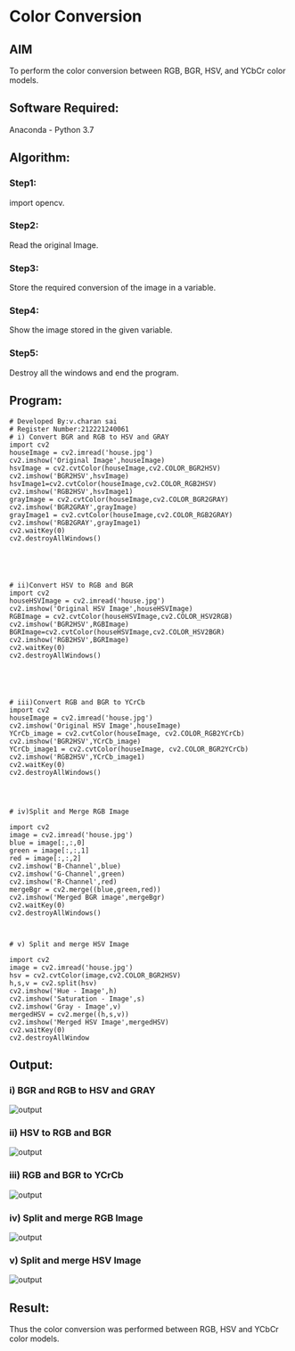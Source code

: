 # Color Conversion
## AIM
To perform the color conversion between RGB, BGR, HSV, and YCbCr color models.

## Software Required:
Anaconda - Python 3.7
## Algorithm:
### Step1:
import opencv.

### Step2:
Read the original Image.

### Step3:
Store the required conversion of the image in a variable.

### Step4:
Show the image stored in the given variable.

### Step5:
Destroy all the windows and end the program.

## Program:
```
# Developed By:v.charan sai
# Register Number:212221240061
# i) Convert BGR and RGB to HSV and GRAY
import cv2
houseImage = cv2.imread('house.jpg')
cv2.imshow('Original Image',houseImage)
hsvImage = cv2.cvtColor(houseImage,cv2.COLOR_BGR2HSV)
cv2.imshow('BGR2HSV',hsvImage)
hsvImage1=cv2.cvtColor(houseImage,cv2.COLOR_RGB2HSV)
cv2.imshow('RGB2HSV',hsvImage1)
grayImage = cv2.cvtColor(houseImage,cv2.COLOR_BGR2GRAY)
cv2.imshow('BGR2GRAY',grayImage)
grayImage1 = cv2.cvtColor(houseImage,cv2.COLOR_RGB2GRAY)
cv2.imshow('RGB2GRAY',grayImage1)
cv2.waitKey(0)
cv2.destroyAllWindows()





# ii)Convert HSV to RGB and BGR
import cv2
houseHSVImage = cv2.imread('house.jpg')
cv2.imshow('Original HSV Image',houseHSVImage)
RGBImage = cv2.cvtColor(houseHSVImage,cv2.COLOR_HSV2RGB)
cv2.imshow('BGR2HSV',RGBImage)
BGRImage=cv2.cvtColor(houseHSVImage,cv2.COLOR_HSV2BGR)
cv2.imshow('RGB2HSV',BGRImage)
cv2.waitKey(0)
cv2.destroyAllWindows()





# iii)Convert RGB and BGR to YCrCb
import cv2
houseImage = cv2.imread('house.jpg')
cv2.imshow('Original HSV Image',houseImage)
YCrCb_image = cv2.cvtColor(houseImage, cv2.COLOR_RGB2YCrCb)
cv2.imshow('BGR2HSV',YCrCb_image)
YCrCb_image1 = cv2.cvtColor(houseImage, cv2.COLOR_BGR2YCrCb)
cv2.imshow('RGB2HSV',YCrCb_image1)
cv2.waitKey(0)
cv2.destroyAllWindows()




# iv)Split and Merge RGB Image

import cv2
image = cv2.imread('house.jpg')
blue = image[:,:,0]
green = image[:,:,1]
red = image[:,:,2]
cv2.imshow('B-Channel',blue)
cv2.imshow('G-Channel',green)
cv2.imshow('R-Channel',red)
mergeBgr = cv2.merge((blue,green,red))
cv2.imshow('Merged BGR image',mergeBgr)
cv2.waitKey(0)
cv2.destroyAllWindows()



# v) Split and merge HSV Image

import cv2
image = cv2.imread('house.jpg')
hsv = cv2.cvtColor(image,cv2.COLOR_BGR2HSV)
h,s,v = cv2.split(hsv)
cv2.imshow('Hue - Image',h)
cv2.imshow('Saturation - Image',s)
cv2.imshow('Gray - Image',v)
mergedHSV = cv2.merge((h,s,v))
cv2.imshow('Merged HSV Image',mergedHSV)
cv2.waitKey(0)
cv2.destroyAllWindow

```

## Output:
### i) BGR and RGB to HSV and GRAY
![output](https://github.com/charansai0/Color-Conversion/blob/main/Screenshot%20(281).png?raw=true)
### ii) HSV to RGB and BGR
![output](https://github.com/charansai0/Color-Conversion/blob/main/Screenshot%20(282).png?raw=true)

### iii) RGB and BGR to YCrCb
![output](https://github.com/charansai0/Color-Conversion/blob/main/Screenshot%20(283).png?raw=true)
### iv) Split and merge RGB Image
![output](https://github.com/charansai0/Color-Conversion/blob/main/Screenshot%20(284).png?raw=true)
### v) Split and merge HSV Image
![output](https://github.com/charansai0/Color-Conversion/blob/main/Screenshot%20(285).png?raw=true)

## Result:
Thus the color conversion was performed between RGB, HSV and YCbCr color models.
